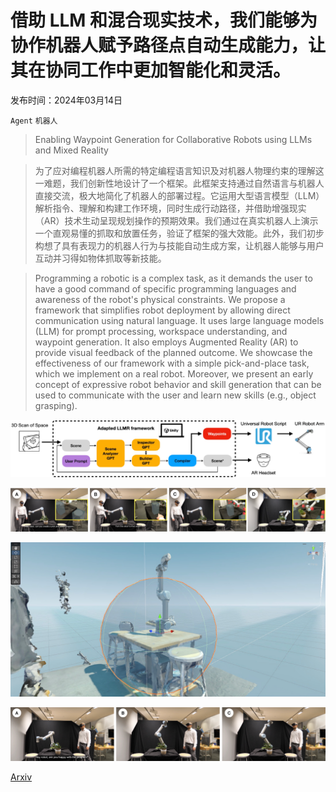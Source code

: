# 借助 LLM 和混合现实技术，我们能够为协作机器人赋予路径点自动生成能力，让其在协同工作中更加智能化和灵活。

发布时间：2024年03月14日

`Agent` `机器人`

> Enabling Waypoint Generation for Collaborative Robots using LLMs and Mixed Reality

> 为了应对编程机器人所需的特定编程语言知识及对机器人物理约束的理解这一难题，我们创新性地设计了一个框架。此框架支持通过自然语言与机器人直接交流，极大地简化了机器人的部署过程。它运用大型语言模型（LLM）解析指令、理解和构建工作环境，同时生成行动路径，并借助增强现实（AR）技术生动呈现规划操作的预期效果。我们通过在真实机器人上演示一个直观易懂的抓取和放置任务，验证了框架的强大效能。此外，我们初步构想了具有表现力的机器人行为与技能自动生成方案，让机器人能够与用户互动并习得如物体抓取等新技能。

> Programming a robotic is a complex task, as it demands the user to have a good command of specific programming languages and awareness of the robot's physical constraints. We propose a framework that simplifies robot deployment by allowing direct communication using natural language. It uses large language models (LLM) for prompt processing, workspace understanding, and waypoint generation. It also employs Augmented Reality (AR) to provide visual feedback of the planned outcome. We showcase the effectiveness of our framework with a simple pick-and-place task, which we implement on a real robot. Moreover, we present an early concept of expressive robot behavior and skill generation that can be used to communicate with the user and learn new skills (e.g., object grasping).

![借助 LLM 和混合现实技术，我们能够为协作机器人赋予路径点自动生成能力，让其在协同工作中更加智能化和灵活。](../../../paper_images/2403.09308/x1.png)

![借助 LLM 和混合现实技术，我们能够为协作机器人赋予路径点自动生成能力，让其在协同工作中更加智能化和灵活。](../../../paper_images/2403.09308/x2.png)

![借助 LLM 和混合现实技术，我们能够为协作机器人赋予路径点自动生成能力，让其在协同工作中更加智能化和灵活。](../../../paper_images/2403.09308/x3.png)

![借助 LLM 和混合现实技术，我们能够为协作机器人赋予路径点自动生成能力，让其在协同工作中更加智能化和灵活。](../../../paper_images/2403.09308/x4.png)

[Arxiv](https://arxiv.org/abs/2403.09308)